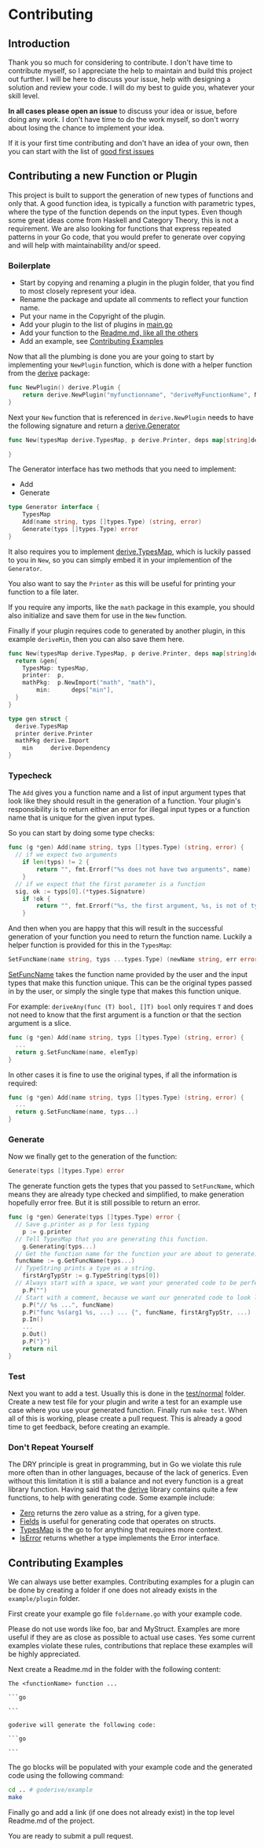 # Contributing

## Introduction

Thank you so much for considering to contribute.
I don't have time to contribute myself, so I appreciate the help to maintain and build this project out further.
I will be here to discuss your issue, help with designing a solution and review your code.
I will do my best to guide you, whatever your skill level.

**In all cases please open an issue** to discuss your idea or issue, before doing any work.
I don't have time to do the work myself, so don't worry about losing the chance to implement your idea.

If it is your first time contributing and don't have an idea of your own, then you can start with the list of [good first issues](https://github.com/ndeloof/goderive/issues?q=is%3Aissue+is%3Aopen+label%3A%22good+first+issue%22)

## Contributing a new Function or Plugin

This project is built to support the generation of new types of functions and only that.
A good function idea, is typically a function with parametric types, where the type of the function depends on the input types.  Even though some great ideas come from Haskell and Category Theory, this is not a requirement.  We are also looking for functions that express repeated patterns in your Go code, that you would prefer to generate over copying and will help with maintainability and/or speed.

### Boilerplate

  * Start by copying and renaming a plugin in the plugin folder, that you find to most closely represent your idea.
  * Rename the package and update all comments to reflect your function name.
  * Put your name in the Copyright of the plugin.
  * Add your plugin to the list of plugins in [main.go](https://github.com/ndeloof/goderive/blob/master/main.go#L64)
  * Add your function to the [Readme.md, like all the others](https://github.com/ndeloof/goderive/blob/master/Readme.md#functions)
  * Add an example, see [Contributing Examples](https://github.com/ndeloof/goderive/blob/master/Contributing.md#contributing-examples)
  
Now that all the plumbing is done you are your going to start by implementing your `NewPlugin` function, which is done with a helper function from the [derive](https://github.com/ndeloof/goderive/blob/master/derive/plugin.go#L52) package:

```go
func NewPlugin() derive.Plugin {
	return derive.NewPlugin("myfunctionname", "deriveMyFunctionName", New)
}
```

Next your `New` function that is referenced in `derive.NewPlugin` needs to have the following signature and return a [derive.Generator](https://github.com/ndeloof/goderive/blob/master/derive/plugin.go#L30)

```go
func New(typesMap derive.TypesMap, p derive.Printer, deps map[string]derive.Dependency) derive.Generator {

}
```

The Generator interface has two methods that you need to implement: 

  - Add
  - Generate

```go
type Generator interface {
	TypesMap
	Add(name string, typs []types.Type) (string, error)
	Generate(typs []types.Type) error
}
```

It also requires you to implement [derive.TypesMap](https://github.com/ndeloof/goderive/blob/master/derive/typesmap.go#L27), which is luckily passed to you in `New`, so you can simply embed it in your implemention of the `Generator`.

You also want to say the `Printer` as this will be useful for printing your function to a file later.

If you require any imports, like the `math` package in this example, you should also initialize and save them for use in the `New` function.

Finally if your plugin requires code to generated by another plugin, in this example `deriveMin`, then you can also save them here.

```go
func New(typesMap derive.TypesMap, p derive.Printer, deps map[string]derive.Dependency) derive.Generator {
  return &gen{
    TypesMap: typesMap,
    printer:  p,
    mathPkg:  p.NewImport("math", "math"),
		min:      deps["min"],
  }
}

type gen struct {
  derive.TypesMap
  printer derive.Printer
  mathPkg derive.Import
	min     derive.Dependency
}
```

### Typecheck

The `Add` gives you a function name and a list of input argument types that look like they should result in the generation of a function.  Your plugin's responsibility is to return either an error for illegal input types or a function name that is unique for the given input types.  

So you can start by doing some type checks:

```go
func (g *gen) Add(name string, typs []types.Type) (string, error) {
  // if we expect two arguments
	if len(typs) != 2 {
		return "", fmt.Errorf("%s does not have two arguments", name)
	}
  // if we expect that the first parameter is a function
  sig, ok := typs[0].(*types.Signature)
	if !ok {
		return "", fmt.Errorf("%s, the first argument, %s, is not of type function", name, g.TypeString(typs[0]))
	}
```

And then when you are happy that this will result in the successful generation of your function you need to return the function name.  Luckily a helper function is provided for this in the `TypesMap`:

```go
SetFuncName(name string, typs ...types.Type) (newName string, err error)
```

[SetFuncName](https://github.com/ndeloof/goderive/blob/master/derive/typesmap.go#L94) takes the function name provided by the user and the input types that make this function unique.  This can be the original types passed in by the user, or simply the single type that makes this function unique.

For example: `deriveAny(func (T) bool, []T) bool` only requires `T` and does not need to know that the first argument is a function or that the section argument is a slice.

```go
func (g *gen) Add(name string, typs []types.Type) (string, error) {
  ...
  return g.SetFuncName(name, elemTyp)
}
```

In other cases it is fine to use the original types, if all the information is required:

```go
func (g *gen) Add(name string, typs []types.Type) (string, error) {
  ...
  return g.SetFuncName(name, typs...)
}
```

### Generate

Now we finally get to the generation of the function:

```go
Generate(typs []types.Type) error
```

The generate function gets the types that you passed to `SetFuncName`, which means they are already type checked and simplified, to make generation hopefully error free.
But it is still possible to return an error.

```go
func (g *gen) Generate(typs []types.Type) error {
  // Save g.printer as p for less typing
	p := g.printer
  // Tell TypesMap that you are generating this function.
	g.Generating(typs...)
  // Get the function name for the function your are about to generate.
  funcName := g.GetFuncName(typs...)
  // TypeString prints a type as a string.
	firstArgTypStr := g.TypeString(typs[0])
  // Always start with a space, we want your generated code to be perfectly gofmted, so that we save gofmt the effort and optimize the speed of our code generation.
	p.P("")
  // Start with a comment, because we want our generated code to look like non generated code that a user wrote.
	p.P("// %s ...", funcName)
	p.P("func %s(arg1 %s, ...) ... {", funcName, firstArgTypStr, ...)
	p.In()
	...
	p.Out()
	p.P("}")
	return nil
}
```

### Test

Next you want to add a test.
Usually this is done in the [test/normal](https://github.com/ndeloof/goderive/tree/master/test/normal) folder.
Create a new test file for your plugin and write a test for an example use case where you use your generated function.
Finally run `make test`.
When all of this is working, please create a pull request.
This is already a good time to get feedback, before creating an example.

### Don't Repeat Yourself

The DRY principle is great in programming, but in Go we violate this rule more often than in other languages, because of the lack of generics.  Even without this limitation it is still a balance and not every function is a great library function.
Having said that the [derive](https://godoc.org/github.com/ndeloof/goderive/derive) library contains quite a few functions, to help with generating code.  Some example include:

  * [Zero](https://godoc.org/github.com/ndeloof/goderive/derive#Zero) returns the zero value as a string, for a given type.
  * [Fields](https://godoc.org/github.com/ndeloof/goderive/derive#Fields) is useful for generating code that operates on structs.
  * [TypesMap](https://godoc.org/github.com/ndeloof/goderive/derive#TypesMap) is the go to for anything that requires more context.
  * [IsError](https://godoc.org/github.com/ndeloof/goderive/derive#IsError) returns whether a type implements the Error interface.

## Contributing Examples

We can always use better examples.
Contributing examples for a plugin can be done by creating a folder if one does not already exists in the `example/plugin` folder.

First create your example go file `foldername.go` with your example code.

Please do not use words like foo, bar and MyStruct.
Examples are more useful if they are as close as possible to actual use cases.
Yes some current examples violate these rules, contributions that replace these examples will be highly appreciated.

Next create a Readme.md in the folder with the following content:

````
The <functionName> function ...

```go

```

goderive will generate the following code:

```go

```

````

The go blocks will be populated with your example code and the generated code using the following command:

```sh
cd .. # goderive/example
make
```

Finally go and add a link (if one does not already exist) in the top level Readme.md of the project.

You are ready to submit a pull request.
